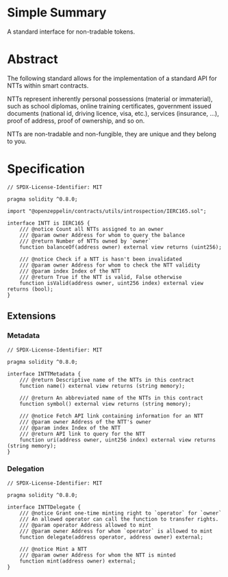 # Simple Summary

A standard interface for non-tradable tokens.

# Abstract

The following standard allows for the implementation of a standard API for NTTs within smart contracts.

NTTs represent inherently personal possessions (material or immaterial), such as school diplomas, online training certificates, government issued documents (national id, driving licence, visa, etc.), services (insurance, ...), proof of address, proof of ownership, and so on.

NTTs are non-tradable and non-fungible, they are unique and they belong to you.

# Specification

```solidity
// SPDX-License-Identifier: MIT

pragma solidity ^0.8.0;

import "@openzeppelin/contracts/utils/introspection/IERC165.sol";

interface INTT is IERC165 {
    /// @notice Count all NTTs assigned to an owner
    /// @param owner Address for whom to query the balance
    /// @return Number of NTTs owned by `owner`
    function balanceOf(address owner) external view returns (uint256);

    /// @notice Check if a NTT is hasn't been invalidated
    /// @param owner Address for whom to check the NTT validity
    /// @param index Index of the NTT
    /// @return True if the NTT is valid, False otherwise
    function isValid(address owner, uint256 index) external view returns (bool);
}
```

## Extensions

### Metadata

```solidity
// SPDX-License-Identifier: MIT

pragma solidity ^0.8.0;

interface INTTMetadata {
    /// @return Descriptive name of the NTTs in this contract
    function name() external view returns (string memory);

    /// @return An abbreviated name of the NTTs in this contract
    function symbol() external view returns (string memory);

    /// @notice Fetch API link containing information for an NTT
    /// @param owner Address of the NTT's owner
    /// @param index Index of the NTT
    /// @return API link to query for the NTT
    function uri(address owner, uint256 index) external view returns (string memory);
}
```

### Delegation

```solidity
// SPDX-License-Identifier: MIT

pragma solidity ^0.8.0;

interface INTTDelegate {
    /// @notice Grant one-time minting right to `operator` for `owner`
    /// An allowed operator can call the function to transfer rights.
    /// @param operator Address allowed to mint
    /// @param owner Address for whom `operator` is allowed to mint
    function delegate(address operator, address owner) external;

    /// @notice Mint a NTT
    /// @param owner Address for whom the NTT is minted
    function mint(address owner) external;
}
```